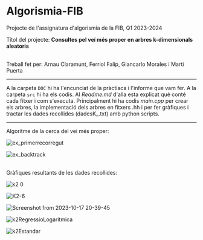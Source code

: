 # Algorismia-FIB
Projecte de l'assignatura d'algorismia de la FIB, Q1 2023-2024


Títol del projecte:  **Consultes pel veí més proper en arbres k-dimensionals aleatoris** <br /><br />

Treball fet per: 
Arnau Claramunt, Ferriol Falip, Giancarlo Morales i Marti Puerta

---


A la carpeta ```DOC``` hi ha l'encunciat de la pràctiaca i l'informe que vam fer.
A la carpeta ```src``` hi ha els codis. Al *Readme.md* d'alla esta explicat què conté cada fitxer i com s'executa. 
Principalment hi ha codis *main.cpp* per crear els arbres, la implementació dels arbres en fitxers .hh i per fer gràfiques i tractar les dades recollides (dadesK_.txt) amb python scripts.

---


Algoritme de la cerca del veí més proper:

![ex_primerrecorregut](https://github.com/ArnauCS03/Algorismia-FIB/assets/95536223/3b1c0b54-748f-4a3a-a25c-ef8ac1440ba4)

![ex_backtrack](https://github.com/ArnauCS03/Algorismia-FIB/assets/95536223/6f12b922-7efe-47d9-b1cb-be0e604eda97) <br /><br />



Gràfiques resultants de les dades recollides:

![k2 0](https://github.com/ArnauCS03/Algorismia-FIB/assets/95536223/87cf54bc-3b23-4da8-8c7e-0e493eb8cbb7)

![K2-6](https://github.com/ArnauCS03/Algorismia-FIB/assets/95536223/72970153-ae3e-4b07-ae3e-47414fa07e0e)

![Screenshot from 2023-10-17 20-39-45](https://github.com/ArnauCS03/Algorismia-FIB/assets/95536223/7151e306-87b9-4eed-b455-affb9906e3ba)

![k2RegressioLogaritmica](https://github.com/ArnauCS03/Algorismia-FIB/assets/95536223/9f872823-226d-49c0-b342-f366185fedc0)

![k2Estandar](https://github.com/ArnauCS03/Algorismia-FIB/assets/95536223/9ccfe9c3-ac2d-4b87-8e5f-1eccf69fee54)
